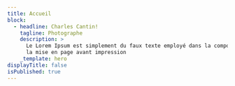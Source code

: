 ```yaml
---
title: Accueil
block:
  - headline: Charles Cantin!
    tagline: Photographe
    description: >
      Le Lorem Ipsum est simplement du faux texte employé dans la composition et
      la mise en page avant impression
    _template: hero
displayTitle: false
isPublished: true
---
```













